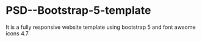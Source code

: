 # PSD--Bootstrap-5-template
It is a fully responsive website template using bootstrap 5 and font awsome icons 4.7 
